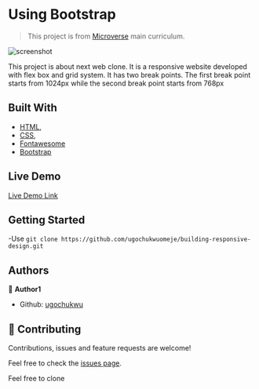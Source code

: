 # Using Bootstrap

> This project is from [Microverse](https://www.microverse.org/) main curriculum.


![screenshot](image/screenshot.png)


This project is about next web clone. It is a responsive website developed with flex box and grid system. It has two break points. The first break point starts from 1024px while the second break point starts from 768px



## Built With

- [HTML](https://developer.mozilla.org/en-US/docs/Web/HTML),
- [CSS](https://www.w3schools.com/css/),
- [Fontawesome](https://fontawesome.com/)
- [Bootstrap](https://www.w3schools.com/bootstrap4/bootstrap_utilities.asp)


## Live Demo

[Live Demo Link](https://ugochukwuomeje.github.io/building-responsive-design/)


## Getting Started

-Use `git clone https://github.com/ugochukwuomeje/building-responsive-design.git` 

## Authors

👤 **Author1**

- Github: [ugochukwu](https://github.com/ugochukwuomeje)


## 🤝 Contributing

Contributions, issues and feature requests are welcome!

Feel free to check the [issues page](issues/).

Feel free to clone
